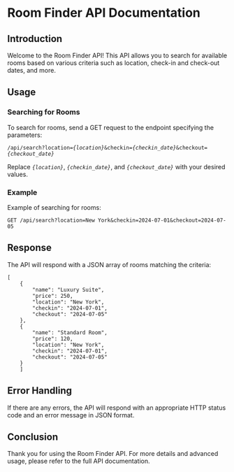 <!DOCTYPE html>
<html lang="en">
<head>
</head>
<body>
    <h1>Room Finder API Documentation</h1>
    <h2>Introduction</h2>
    <p>Welcome to the Room Finder API! This API allows you to search for available rooms based on various criteria such as location, check-in and check-out dates, and more.</p>
    <h2>Usage</h2>
    <h3>Searching for Rooms</h3>
    <p>To search for rooms, send a GET request to the endpoint specifying the parameters:</p>
    <pre><code>/api/search?location=<em>{location}</em>&amp;checkin=<em>{checkin_date}</em>&amp;checkout=<em>{checkout_date}</em></code></pre>
    <p>Replace <code><em>{location}</em></code>, <code><em>{checkin_date}</em></code>, and <code><em>{checkout_date}</em></code> with your desired values.</p>
    <h3>Example</h3>
    <p>Example of searching for rooms:</p>
    <pre><code>GET /api/search?location=New York&amp;checkin=2024-07-01&amp;checkout=2024-07-05</code></pre>
    <h2>Response</h2>
    <p>The API will respond with a JSON array of rooms matching the criteria:</p>
    <pre><code>[
    {
        "name": "Luxury Suite",
        "price": 250,
        "location": "New York",
        "checkin": "2024-07-01",
        "checkout": "2024-07-05"
    },
    {
        "name": "Standard Room",
        "price": 120,
        "location": "New York",
        "checkin": "2024-07-01",
        "checkout": "2024-07-05"
    }
    ]</code></pre>
    <h2>Error Handling</h2>
    <p>If there are any errors, the API will respond with an appropriate HTTP status code and an error message in JSON format.</p>
    <h2>Conclusion</h2>
    <p>Thank you for using the Room Finder API. For more details and advanced usage, please refer to the full API documentation.</p>
</body>
</html>
